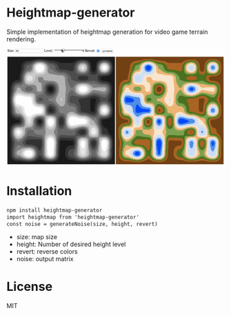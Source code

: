 # Heightmap-generator

Simple implementation of heightmap generation for video game terrain rendering.

![alt tag](demo.gif)

# Installation

```
npm install heightmap-generator
import heightmap from 'heightmap-generator'
const noise = generateNoise(size, height, revert)
```

* size: map size
* height: Number of desired height level
* revert: reverse colors
* noise: output matrix

# License
MIT
